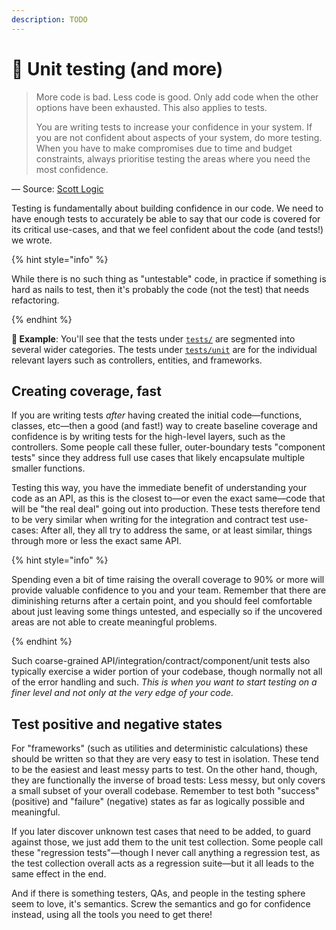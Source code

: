 ```yaml
---
description: TODO
---
```


# 🧪 Unit testing (and more)

> More code is bad. Less code is good. Only add code when the other options have been exhausted. This also applies to tests.
>
> You are writing tests to increase your confidence in your system. If you are not confident about aspects of your system, do more testing. When you have to make compromises due to time and budget constraints, always prioritise testing the areas where you need the most confidence.

— Source: [Scott Logic](https://blog.scottlogic.com/2018/03/12/testing-confidence-engineering.html)

Testing is fundamentally about building confidence in our code. We need to have enough tests to accurately be able to say that our code is covered for its critical use-cases, and that we feel confident about the code (and tests!) we wrote.

{% hint style="info" %}

While there is no such thing as "untestable" code, in practice if something is hard as nails to test, then it's probably the code (not the test) that needs refactoring.

{% endhint %}

**🎯 Example**: You'll see that the tests under [`tests/`](https://github.com/mikaelvesavuori/better-apis-workshop/tree/main/tests) are segmented into several wider categories. The tests under [`tests/unit`](https://github.com/mikaelvesavuori/better-apis-workshop/tree/main/tests/unit) are for the individual relevant layers such as controllers, entities, and frameworks.

## Creating coverage, fast

If you are writing tests _after_ having created the initial code—functions, classes, etc—then a good (and fast!) way to create baseline coverage and confidence is by writing tests for the high-level layers, such as the controllers. Some people call these fuller, outer-boundary tests "component tests" since they address full use cases that likely encapsulate multiple smaller functions.

Testing this way, you have the immediate benefit of understanding your code as an API, as this is the closest to—or even the exact same—code that will be "the real deal" going out into production. These tests therefore tend to be very similar when writing for the integration and contract test use-cases: After all, they all try to address the same, or at least similar, things through more or less the exact same API.

{% hint style="info" %}

Spending even a bit of time raising the overall coverage to 90% or more will provide valuable confidence to you and your team. Remember that there are diminishing returns after a certain point, and you should feel comfortable about just leaving some things untested, and especially so if the uncovered areas are not able to create meaningful problems.

{% endhint %}

Such coarse-grained API/integration/contract/component/unit tests also typically exercise a wider portion of your codebase, though normally not all of the error handling and such. _This is when you want to start testing on a finer level and not only at the very edge of your code._

## Test positive and negative states

For "frameworks" (such as utilities and deterministic calculations) these should be written so that they are very easy to test in isolation. These tend to be the easiest and least messy parts to test. On the other hand, though, they are functionally the inverse of broad tests: Less messy, but only covers a small subset of your overall codebase. Remember to test both "success" (positive) and "failure" (negative) states as far as logically possible and meaningful.

If you later discover unknown test cases that need to be added, to guard against those, we just add them to the unit test collection. Some people call these "regression tests"—though I never call anything a regression test, as the test collection overall acts as a regression suite—but it all leads to the same effect in the end.

And if there is something testers, QAs, and people in the testing sphere seem to love, it's semantics. Screw the semantics and go for confidence instead, using all the tools you need to get there!
